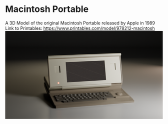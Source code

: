 # Macintosh Portable
A 3D Model of the original Macintosh Portable released by Apple in 1989
Link to Printables: https://www.printables.com/model/978212-macintosh
![Render](https://github.com/amoghagrawal/macintosh/blob/main/render.png)
